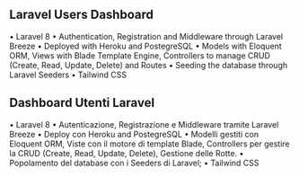## Laravel Users Dashboard

• Laravel 8
• Authentication, Registration and Middleware through Laravel Breeze
• Deployed with Heroku and PostegreSQL
• Models with Eloquent ORM, Views with Blade Template Engine, Controllers to manage CRUD (Create, Read, Update, Delete) and Routes
• Seeding the database through Laravel Seeders
• Tailwind CSS

## Dashboard Utenti Laravel 

• Laravel 8
• Autenticazione, Registrazione e Middleware tramite Laravel Breeze
• Deploy con Heroku and PostegreSQL
• Modelli gestiti con Eloquent ORM, Viste con il motore di template Blade, Controllers per gestire la CRUD (Create, Read, Update, Delete), Gestione delle Rotte.
• Popolamento del database con i Seeders di Laravel;
• Tailwind CSS

